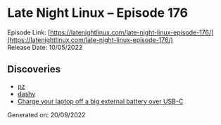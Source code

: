 # Late Night Linux – Episode 176
Episode Link: [https://latenightlinux.com/late-night-linux-episode-176/](https://latenightlinux.com/late-night-linux-episode-176/)  
Release Date: 10/05/2022
## Discoveries
* [pz](https://github.com/CZ-NIC/pz)
* [dashy](https://dashy.to/)
* [Charge your laptop off a big external battery over USB-C](https://twitter.com/zorinaq/status/1176625574762053632)

Generated on: 20/09/2022